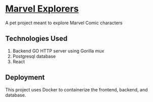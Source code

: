 # [Marvel Explorers](https://tcyao.duckdns.org/marvelexplorers)

A pet project meant to explore Marvel Comic characters

## Technologies Used
1. Backend GO HTTP server using Gorilla mux
2. Postgresql database
3. React

## Deployment
This project uses Docker to containerize the frontend, backend, and database.

